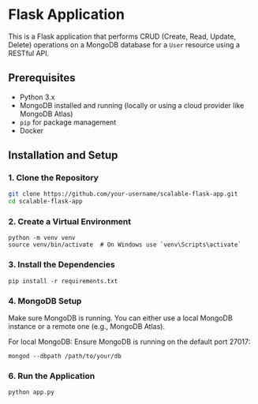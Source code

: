 # Flask Application

This is a Flask application that performs CRUD (Create, Read, Update, Delete) operations on a MongoDB database for a `User` resource using a RESTful API.

## Prerequisites

- Python 3.x
- MongoDB installed and running (locally or using a cloud provider like MongoDB Atlas)
- `pip` for package management
- Docker

## Installation and Setup

### 1. Clone the Repository

```bash
git clone https://github.com/your-username/scalable-flask-app.git
cd scalable-flask-app
```

### 2. Create a Virtual Environment

```
python -m venv venv
source venv/bin/activate  # On Windows use `venv\Scripts\activate`
```

### 3. Install the Dependencies

```
pip install -r requirements.txt
```

### 4. MongoDB Setup

Make sure MongoDB is running. You can either use a local MongoDB instance or a remote one (e.g., MongoDB Atlas).

For local MongoDB:
Ensure MongoDB is running on the default port 27017:

```
mongod --dbpath /path/to/your/db
```

### 6. Run the Application

```
python app.py
```
